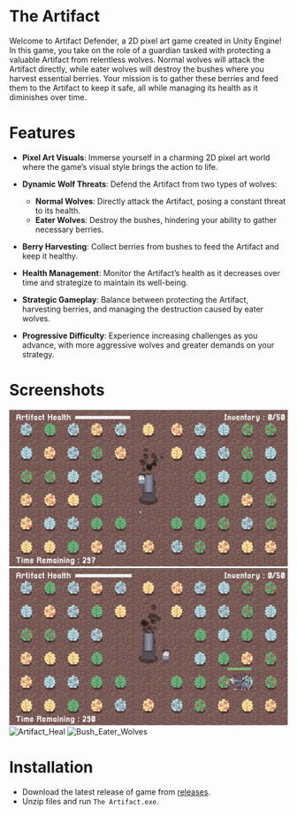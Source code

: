# The Artifact
Welcome to Artifact Defender, a 2D pixel art game created in Unity Engine! In this game, you take on the role of a guardian tasked with protecting a valuable Artifact from relentless wolves. Normal wolves will attack the Artifact directly, while eater wolves will destroy the bushes where you harvest essential berries. Your mission is to gather these berries and feed them to the Artifact to keep it safe, all while managing its health as it diminishes over time.

# Features
* **Pixel Art Visuals**: Immerse yourself in a charming 2D pixel art world where the game’s visual style brings the action to life.

* **Dynamic Wolf Threats**: Defend the Artifact from two types of wolves:
   - **Normal Wolves**: Directly attack the Artifact, posing a constant threat to its health.
   - **Eater Wolves**: Destroy the bushes, hindering your ability to gather necessary berries.

* **Berry Harvesting**: Collect berries from bushes to feed the Artifact and keep it healthy.

* **Health Management**: Monitor the Artifact’s health as it decreases over time and strategize to maintain its well-being.

* **Strategic Gameplay**: Balance between protecting the Artifact, harvesting berries, and managing the destruction caused by eater wolves.

* **Progressive Difficulty**: Experience increasing challenges as you advance, with more aggressive wolves and greater demands on your strategy.

# Screenshots
![Berry_Harvest](Images/TheArtifact_Harvest.gif)
![Attack](Images/TheArtifact_Attack.gif)
![Artifact_Heal](Images/TheArtifact_ArtifactHeal.gif)
![Bush_Eater_Wolves](Images/TheArtifact_BushEater.gif)

# Installation
* Download the latest release of game from [releases](https://github.com/thebenzo/TheArtifact/releases/).
* Unzip files and run ```The Artifact.exe```.
